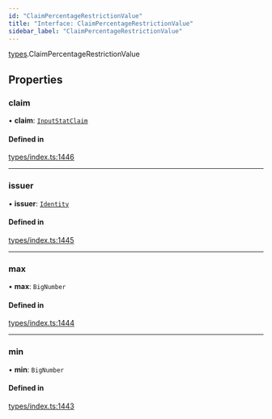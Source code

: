 ```yaml
---
id: "ClaimPercentageRestrictionValue"
title: "Interface: ClaimPercentageRestrictionValue"
sidebar_label: "ClaimPercentageRestrictionValue"
---
```


[types](../../../modules/Types/Types.md).ClaimPercentageRestrictionValue

## Properties

### claim

• **claim**: [`InputStatClaim`](../../../modules/Types/Types.md#inputstatclaim)

#### Defined in

[types/index.ts:1446](https://github.com/PolymeshAssociation/polymesh-sdk/blob/720afb69c/src/types/index.ts#L1446)

___

### issuer

• **issuer**: [`Identity`](../../../classes/API/Entities/Identity/Identity.md)

#### Defined in

[types/index.ts:1445](https://github.com/PolymeshAssociation/polymesh-sdk/blob/720afb69c/src/types/index.ts#L1445)

___

### max

• **max**: `BigNumber`

#### Defined in

[types/index.ts:1444](https://github.com/PolymeshAssociation/polymesh-sdk/blob/720afb69c/src/types/index.ts#L1444)

___

### min

• **min**: `BigNumber`

#### Defined in

[types/index.ts:1443](https://github.com/PolymeshAssociation/polymesh-sdk/blob/720afb69c/src/types/index.ts#L1443)
